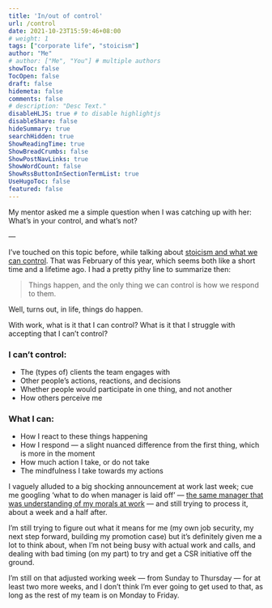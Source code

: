 ```yaml
---
title: 'In/out of control'
url: /control
date: 2021-10-23T15:59:46+08:00
# weight: 1
tags: ["corporate life", "stoicism"]
author: "Me"
# author: ["Me", "You"] # multiple authors
showToc: false
TocOpen: false
draft: false
hidemeta: false
comments: false
# description: "Desc Text."
disableHLJS: true # to disable highlightjs
disableShare: false
hideSummary: true
searchHidden: true
ShowReadingTime: true
ShowBreadCrumbs: false
ShowPostNavLinks: true
ShowWordCount: false
ShowRssButtonInSectionTermList: true
UseHugoToc: false
featured: false
---
```


My mentor asked me a simple question when I was catching up with her: What’s in your control, and what’s not?

—

I’ve touched on this topic before, while talking about [stoicism and what we can control](/control). That was February of this year, which seems both like a short time and a lifetime ago. I had a pretty pithy line to summarize then:

> Things happen, and the only thing we can control is how we respond to them.
> 

Well, turns out, in life, things do happen.

With work, what is it that I can control? What is it that I struggle with accepting that I can’t control?

### I can’t control:

- The (types of) clients the team engages with
- Other people’s actions, reactions, and decisions
- Whether people would participate in one thing, and not another
- How others perceive me

### What I can:

- How I react to these things happening
- How I respond — a slight nuanced difference from the first thing, which is more in the moment
- How much action I take, or do not take
- The mindfulness I take towards my actions

I vaguely alluded to a big shocking announcement at work last week; cue me googling ‘what to do when manager is laid off’ — [the same manager that was understanding of my morals at work](/work-ethics) — and still trying to process it, about a week and a half after.

I’m still trying to figure out what it means for me (my own job security, my next step forward, building my promotion case) but it’s definitely given me a lot to think about, when I’m not being busy with actual work and calls, and dealing with bad timing (on my part) to try and get a CSR initiative off the ground.

I’m still on that adjusted working week — from Sunday to Thursday — for at least two more weeks, and I don’t think I’m ever going to get used to that, as long as the rest of my team is on Monday to Friday.